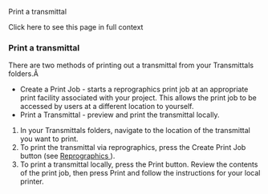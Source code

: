 Print a transmittal

Click here to see this page in full context

###  Print a transmittal

There are two methods of printing out a transmittal from your Transmittals
folders.Â

  * Create a Print Job - starts a reprographics print job at an appropriate print facility associated with your project. This allows the print job to be accessed by users at a different location to yourself. 
  * Print a Transmittal - preview and print the transmittal locally. 

  1. In your Transmittals folders, navigate to the location of the transmittal you want to print. 
  2. To print the transmittal via reprographics, press the Create Print Job button (see [ Reprographics ](Reprogra.htm#h) ). 
  3. To print a transmittal locally, press the Print button. Review the contents of the print job, then press Print and follow the instructions for your local printer. 

